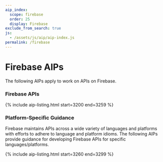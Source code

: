 ```yaml
---
aip_index:
  scope: firebase
  order: 25
  display: Firebase
exclude_from_search: true
js:
  - /assets/js/aip/aip-index.js
permalink: /firebase
---
```


# Firebase AIPs

The following AIPs apply to work on APIs on Firebase.

### Firebase APIs

{% include aip-listing.html start=3200 end=3259 %}

### Platform-Specific Guidance

Firebase maintains APIs across a wide variety of languages and platforms with
efforts to adhere to language and platform idioms. The following AIPs provide
guidance for developing Firebase APIs for specific languages/platforms.

{% include aip-listing.html start=3260 end=3299 %}
